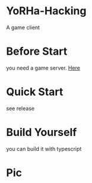 # YoRHa-Hacking
A game client 

# Before Start
you need a game server.
[Here](https://github.com/o0olele/TankBattleServer/tree/rebuild_version)

# Quick Start
see release

# Build Yourself
you can build it with typescript

# Pic

